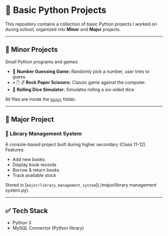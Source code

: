 # 🐍 Basic Python Projects

This repository contains a collection of basic Python projects I worked on during school, organized into **Minor** and **Major** projects.

---

## 📂 Minor Projects
Small Python programs and games:

- 🎯 **Number Guessing Game:** Randomly pick a number, user tries to guess.
- ✊ ✋ ✌ **Rock Paper Scissors:** Classic game against the computer.
- 🎲 **Rolling Dice Simulator:** Simulates rolling a six-sided dice.

All files are inside the [`minor`](./minor) folder.

---

## 📂 Major Project
### 📘 **Library Management System**
A console-based project built during higher secondary (Class 11-12).  
Features:
- Add new books
- Display book records
- Borrow & return books
- Track available stock

Stored in [`major/library_management_system`](./major/library management system.py).

---

## ✅ Tech Stack
- Python 3
- MySQL Connector (Python library)

